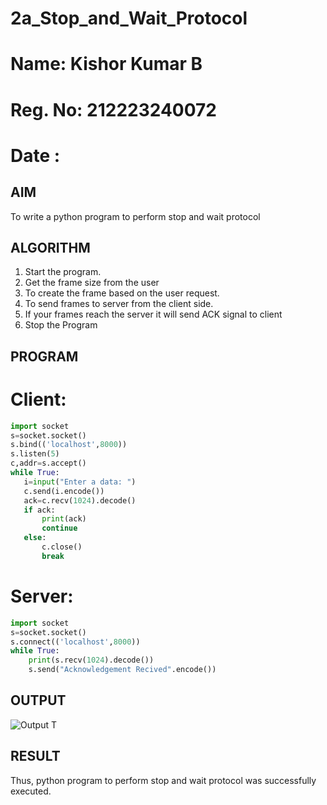 # 2a_Stop_and_Wait_Protocol
# Name: Kishor Kumar B
# Reg. No: 212223240072
# Date :
## AIM 

To write a python program to perform stop and wait protocol
## ALGORITHM
1. Start the program.
2. Get the frame size from the user
3. To create the frame based on the user request.
4. To send frames to server from the client side.
5. If your frames reach the server it will send ACK signal to client
6. Stop the Program
## PROGRAM

# Client:
~~~python
import socket
s=socket.socket()
s.bind(('localhost',8000))
s.listen(5)
c,addr=s.accept()
while True:
   i=input("Enter a data: ")
   c.send(i.encode())
   ack=c.recv(1024).decode()
   if ack:
       print(ack)
       continue
   else:
       c.close()
       break
~~~

# Server:

~~~python
import socket
s=socket.socket()
s.connect(('localhost',8000))
while True:
    print(s.recv(1024).decode())
    s.send("Acknowledgement Recived".encode())
~~~
## OUTPUT
![Output](https://github.com/user-attachments/assets/16e16712-9d75-4bee-ab22-fe58047ec49e)
T

## RESULT
Thus, python program to perform stop and wait protocol was successfully executed.
